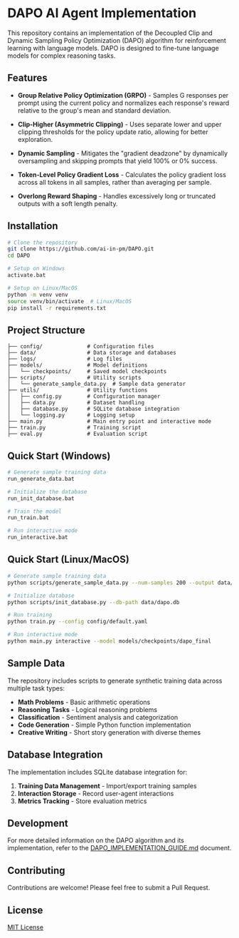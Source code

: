 # DAPO AI Agent Implementation

This repository contains an implementation of the Decoupled Clip and Dynamic Sampling Policy Optimization (DAPO) algorithm for reinforcement learning with language models. DAPO is designed to fine-tune language models for complex reasoning tasks.

## Features

- **Group Relative Policy Optimization (GRPO)** - Samples G responses per prompt using the current policy and normalizes each response's reward relative to the group's mean and standard deviation.

- **Clip-Higher (Asymmetric Clipping)** - Uses separate lower and upper clipping thresholds for the policy update ratio, allowing for better exploration.

- **Dynamic Sampling** - Mitigates the "gradient deadzone" by dynamically oversampling and skipping prompts that yield 100% or 0% success.

- **Token-Level Policy Gradient Loss** - Calculates the policy gradient loss across all tokens in all samples, rather than averaging per sample.

- **Overlong Reward Shaping** - Handles excessively long or truncated outputs with a soft length penalty.

## Installation

```bash
# Clone the repository
git clone https://github.com/ai-in-pm/DAPO.git
cd DAPO

# Setup on Windows
activate.bat

# Setup on Linux/MacOS
python -m venv venv
source venv/bin/activate  # Linux/MacOS
pip install -r requirements.txt
```

## Project Structure

```
├── config/              # Configuration files
├── data/                # Data storage and databases
├── logs/                # Log files
├── models/              # Model definitions
│   └── checkpoints/     # Saved model checkpoints
├── scripts/             # Utility scripts
│   └── generate_sample_data.py  # Sample data generator
├── utils/               # Utility functions
│   ├── config.py        # Configuration manager
│   ├── data.py          # Dataset handling
│   ├── database.py      # SQLite database integration
│   └── logging.py       # Logging setup
├── main.py              # Main entry point and interactive mode
├── train.py             # Training script
├── eval.py              # Evaluation script
```

## Quick Start (Windows)

```bash
# Generate sample training data
run_generate_data.bat

# Initialize the database
run_init_database.bat

# Train the model
run_train.bat

# Run interactive mode
run_interactive.bat
```

## Quick Start (Linux/MacOS)

```bash
# Generate sample training data
python scripts/generate_sample_data.py --num-samples 200 --output data/dataset.jsonl

# Initialize database
python scripts/init_database.py --db-path data/dapo.db

# Run training
python train.py --config config/default.yaml

# Run interactive mode
python main.py interactive --model models/checkpoints/dapo_final
```

## Sample Data

The repository includes scripts to generate synthetic training data across multiple task types:

- **Math Problems** - Basic arithmetic operations
- **Reasoning Tasks** - Logical reasoning problems
- **Classification** - Sentiment analysis and categorization
- **Code Generation** - Simple Python function implementation
- **Creative Writing** - Short story generation with diverse themes

## Database Integration

The implementation includes SQLite database integration for:

1. **Training Data Management** - Import/export training samples
2. **Interaction Storage** - Record user-agent interactions
3. **Metrics Tracking** - Store evaluation metrics

## Development

For more detailed information on the DAPO algorithm and its implementation, refer to the [DAPO_IMPLEMENTATION_GUIDE.md](DAPO_IMPLEMENTATION_GUIDE.md) document.

## Contributing

Contributions are welcome! Please feel free to submit a Pull Request.

## License

[MIT License](LICENSE)

